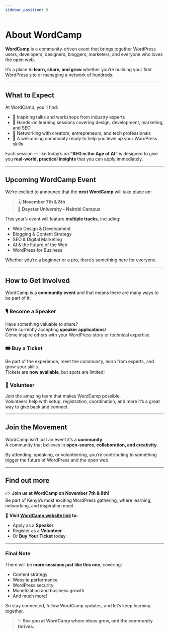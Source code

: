 ```yaml
---
sidebar_position: 9
---
```


# About WordCamp

**WordCamp** is a community-driven event that brings together WordPress users, developers, designers, bloggers, marketers, and everyone who loves the open web.

It’s a place to **learn, share, and grow** whether you’re building your first WordPress site or managing a network of hundreds.

---

## What to Expect

At WordCamp, you’ll find:

- 🔹 Inspiring talks and workshops from industry experts
- 🔹 Hands-on learning sessions covering design, development, marketing, and SEO
- 🔹 Networking with creators, entrepreneurs, and tech professionals
- 🔹 A welcoming community ready to help you level up your WordPress skills

Each session — like today’s on **“SEO in the Age of AI”** is designed to give you **real-world, practical insights** that you can apply immediately.

---

## Upcoming WordCamp Event

We’re excited to announce that the **next WordCamp** will take place on:

> 🗓️ **November 7th & 8th**  
> 📍 **Daystar University - Nairobi Campus**

This year’s event will feature **multiple tracks**, including:

- Web Design & Development
- Blogging & Content Strategy
- SEO & Digital Marketing
- AI & the Future of the Web
- WordPress for Business

Whether you’re a beginner or a pro, there’s something here for everyone.

---

## How to Get Involved

WordCamp is a **community event** and that means there are many ways to be part of it:

### 🎙️ Become a Speaker

Have something valuable to share?  
We’re currently accepting **speaker applications**!  
Come inspire others with your WordPress story or technical expertise.

### 🎟️ Buy a Ticket

Be part of the experience, meet the community, learn from experts, and grow your skills.  
Tickets are **now available**, but spots are limited!

### 💪 Volunteer

Join the amazing team that makes WordCamp possible.  
Volunteers help with setup, registration, coordination, and more it’s a great way to give back and connect.

---

## Join the Movement

WordCamp isn’t just an event it’s a **community**.  
A community that believes in **open-source, collaboration, and creativity**.

By attending, speaking, or volunteering, you’re contributing to something bigger the future of WordPress and the open web.

---

## Find out more

👉 **Join us at WordCamp on November 7th & 8th!**  
Be part of Kenya’s most exciting WordPress gathering, where learning, networking, and inspiration meet.

🔗 **Visit [WordCamp website link](https://nairobi.wordcamp.org/2025/) to:**

- Apply as a **Speaker**
- Register as a **Volunteer**
- Or **Buy Your Ticket** today

---

### Final Note

There will be **more sessions just like this one**, covering:

- Content strategy
- Website performance
- WordPress security
- Monetization and business growth
- And much more!

So stay connected, follow WordCamp updates, and let’s keep learning together.

> ✨ **See you at WordCamp where ideas grow, and the community thrives.**
